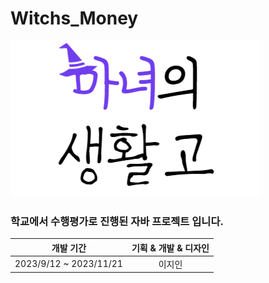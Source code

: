 # Witchs_Money
![title logo](./Witch's_money/images/etc/logo.png)  
### 학교에서 수행평가로 진행된 자바 프로젝트 입니다.  

| 개발 기간 | 기획 & 개발 & 디자인 |
|------|:-------:|
| 2023/9/12 ~ 2023/11/21 | 이지인 |
